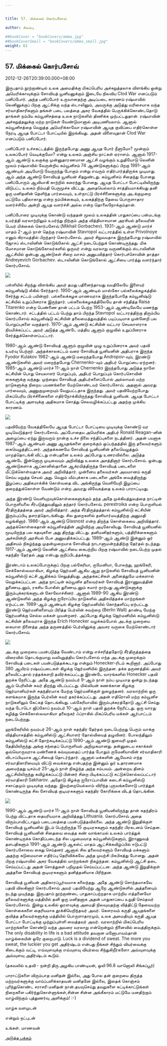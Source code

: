 ```yaml
---


title: 57. மிக்கைல் கொர்பசோவ்

author: சிலம்பு

##bookCover = "bookCovers/emma.jpg"
##bookCoverSmall = "bookCovers/emma_small.jpg"
weight: 61
---
```


## 57. மிக்கைல் கொர்பசோவ்

2012-12-26T20:39:00.000+08:00

இருபதாம் நூற்றாண்டில் உலக அமைதிக்கு மிகப்பெரிய அச்சுறுத்தலாக விளங்கிய ஒன்று அமெரிக்காவுக்கும் சோவியத் யூனியனுக்கும் இடையே நிலவிய Clod War எனப்படும் பனிப்போர். அந்த பனிப்போர் உருவானதற்கு அடிப்படை காரணம் ரஷ்யாவில் லெனினுக்குப் பிறகு ஆட்சிக்கு வந்த ஸ்டாலினும், அவருக்கு அடுத்து வரிசையாக வந்த சர்வாதிகாரிகளும் தங்கள் படை பலத்தை அசுர வேகத்தில் பெருக்கிக்கொண்டதொடு தாங்கள் நம்பிய கம்யூனிசத்தை உலக நாடுகளில் திணிக்க முற்பட்டதுதான். ரஷ்யாவின் அச்சுறுத்தலுக்கு மற்ற நாடுகள் வேண்டுமானால் அடிபணியலாம். ஆனால் கம்யூனிசத்தை வெறுத்த அமெரிக்காவோ ரஷ்யாவின் ஆயுத குவிப்பை எதிர்கொள்ள நேரடி ஆயுத போட்டா போட்டியில் இறங்கியது. அதன் விளைவுதான் Clod War எனப்படும் பனிப்போர்.

பனிப்போர் உச்சகட்டத்தில் இருந்தபோது அணு ஆயுத போர் நீளுமோ? மூன்றாம் உலகப்போர் வெடிக்குமோ? என்று உலகம் அஞ்சிய நாட்கள் ஏராளம். ஆனால் 1917-ஆம் ஆண்டு உலகுக்கு முன்னுதாரணமான ஆட்சி வழங்கும் உறுதியோடு லெனின் மூலம் ரஷ்யாவில் வேருன்றிய கம்யூனிசம் 74 ஆண்டுகளுக்குப் பிறகு 1991-ஆம் ஆண்டில் அடியோடு வேருறந்து போகும் என்று எவரும் எதிர்பார்த்திருக்க முடியாது. ஆம் அந்த ஆண்டு சோவியத் யூனியன் சிதறுண்டது. கம்யூனிசம் சிதைந்து போனது பனிப்போரும் ஆவியாகி காற்றில் கரைந்து போனது. ஆயுத போட்டா போட்டியிலிருந்து விடுபட்ட உலகம் நிம்மதி பெருமூச்சு விட்டது. அதையெல்லாம் சாத்தியமாக்கியது தனி ஒரு மனிதனின் தெளிந்த பார்வையும், உள்நாட்டு பிரச்சினைகளுக்கு அடக்குமுறை மட்டுமே பதிலாகாது என்ற நம்பிக்கையும், உலகத்திற்கு தேவை பொருளாதார வளர்ச்சியே அன்றி ஆயுத வளர்ச்சி அல்ல என்ற தொலைநோக்கும்தான்.

பனிப்போரை முடிவுக்கு கொண்டு வந்ததன் மூலம் உலகத்தின் பாதுகாப்பை பன்மடங்கு உயர்த்தி வரலாற்றிலும் உயர்ந்து நிற்கும் அந்த வித்தியாசமான அரசியல் தலைவரின் பெயர் மிக்கைல் கொர்பசோவ் (Mikhail Gorbachev). 1931-ஆம் ஆண்டு மார்ச் மாதம் 2-ஆம் நாள் தெற்கு ரஷ்யாவின் Stavropol வட்டாரத்தில் உள்ள Privolnoye எனும் கிராமத்தில் பிறந்தார் கொர்பசோவ். அவர் சிறுவயதாக இருந்தபோது ரஷ்யாவில் ஜோசப் ஸ்டாலினின் கொடுங்கோல் ஆட்சி நடைபெற்றுக் கொண்டிருந்தது. மிக மோசமான கொடுங்கோலர்களில் ஒருவர் என்று வரலாறு வருணிக்கும் ஸ்டாலினின் ஆட்சியில் ஒன்பது ஆண்டுகள் சிறை வாசம் அனுபவித்தார் கொர்பச்சொவின் தாத்தா Andreyevich Gorbachev. ஸ்டாலினின் கொடுங்கோல் ஆட்சியை பார்த்து வளர்ந்தார் கொர்பசோவ்.

![](http://4.bp.blogspot.com/-sVQeAXAWVqw/UNkaQ-UaFgI/AAAAAAAACvM/rZLEYUvmkfw/s1600/uewb_05_img0308.jpg)

பள்ளியில் சிறந்து விளங்கிய அவர் தமது பதினைந்தாவது வயதிலேயே இளையர் கம்யூனிஷ்டு லீகில் சேர்ந்தார். 1950-ஆம் ஆண்டில் மாஸ்கோ பல்கலைக்கழகத்தில் சேர்ந்து சட்டம் பயின்றார். பல்கலைக்கழக மாணவராக இருந்தபோதே கம்யூனிஷ்டு கட்சியில் உறுப்பினராக இருந்தார். பல்கலைக்கழகத்திலேயே தான் சந்தித்த Raisa Titarenko என்ற பெண்ணை தான் பட்டம் பெற்ற 1953-ஆம் ஆண்டிலேயே மணந்து கொண்டார். சட்டத்தில் பட்டம் பெற்று தாம் பிறந்த Stavropol வட்டாரத்திற்கு திரும்பிய கொர்பசோவ் கம்யூனிஷ்டு கட்சியின் தலைமைத்துவத்தில் படிப்படியாக முன்னேறி பல பொறுப்புகளை வகுத்தார். 1970-ஆம் ஆண்டு கட்சியின் வட்டார செயலாளராக நியமிக்கப்பட்ட அவர் அடுத்த ஆண்டே மத்திய ஆளும் குழுவில் உறுப்பினராக சேர்த்துக்கொள்ளப்பட்டார்.

1980-ஆம் ஆண்டு சோவியத் ஆளும் குழுவின் முழு உறுப்பினராக அவர் பதவி உயர்வு பெற்றார். அந்தக்காலகட்டம் வரை சோவியத் யூனியனின் அதிபராக இருந்த Fyodor Kulakov 1982-ஆம் ஆண்டு மறைந்தபோது Andropov-வும், இரண்டு ஆண்டுகளில் அவர் மறைந்தபோது Chernenko-வும் அதிபர் பொறுப்பை ஏற்றனர். 1985-ஆம் ஆண்டு மார்ச் 11-ஆம் நாள் Chernenko இறந்தபோது அடுத்த நாளே கட்சியின் பொது செயலாளர் பொறுப்பும், அதிபர் பொறுப்பும் கொர்பசொவின் கைகளுக்கு வந்தது. முந்தைய சோவியத் அதிபர்களைப்போல் அல்லாமல் மற்ற நாடுகளுக்கு நிறைய பயணங்களை மேற்கொண்டவர் கொர்பசோவ். அதனால் அவரது பார்வையும், அணுகுமுறையும் வேறுபட்டதாக இருந்தது. அவர் பதவியேற்றபோது மிகப்பெரிய பிரச்சினைகளை எதிர்நோக்கியிருந்தது சோவியத் யூனியன். ஆயுத போட்டா போட்டிக்கு அளவுக்கு அதிகமாக சொத்து செலவழிக்கப்பட்டது அதற்கு முக்கிய காரணம்.

![](http://3.bp.blogspot.com/-l8cxMtzCDsQ/UNkafsRCJ1I/AAAAAAAACvU/xHN4MZ5Y9po/s1600/448px-Reagan-Gorbachev_shaking_hands_1987-12-07_C44091-30.jpg)

பதவியேற்ற வேகத்திலேயே ஆயுத போட்டா போட்டியை முடிவுக்கு கொண்டு வர முடிவெடுத்தார் கொர்பசோவ். அப்போதைய அமெரிக்க அதிபர் Ronald Reagan-னின் அழைப்பை ஏற்று இருவரும் நான்கு உச்ச நிலை சந்திப்புகளை நடத்தினர். அதன் பயனாக 1987-ஆம் ஆண்டில் அணு ஆயுதங்களை குறைக்கும் ஒப்பந்தத்தில் இரு தலைவர்களும் கையெழுத்திட்டனர். அந்தக்கணமே சோவியத் யூனியனின் தலையெழுத்தும் மாறத்தொடங்கி விட்டது என்பதனை உலகம் அப்போது உணரவில்லை. அடுத்த ஆண்டே இன்னொரு முடிவையும் அறிவித்து உலகை அசத்தினார் கொர்பசோவ். ஒன்பது ஆண்டுகளாக ஆப்கானிஸ்தானை ஆக்ரமித்திருந்த சோவியத் படைகளை மீட்டுக்கொள்வதாக அவர் அறிவித்தார். முன்னைய தலைவர்கள் அவமானம் கருதி செய்ய மறுத்த செயல் அது. வெறும் வீம்புக்காக படைகளை அங்கே வைத்திருந்து இழப்பை அதிகமாக்கிக் கொள்வதை விட அங்கிருந்து வெளியேறி இழப்பை குறைத்துக்கொள்ள வேண்டும் என்ற அவரது விவேகத்தை உலகம் பாராட்டியது.

அந்த இரண்டு வெளியுறவுக்கொள்கைகளுக்கும் தந்த அதே முக்கியத்துவத்தை நாட்டின் பொருளியலை சீர்படுத்துவதிலும் தந்தார் கொர்பசோவ். perestroika என்ற பொருளியல் சீர்திருத்தத்தை அவர் அறிவித்தார். அந்த சீர்திருத்தத்தால் கம்யூனிஸ்டு கட்சியின் இரும்புப்பிடி தளரத்தொடங்கியது. சில துறைகளில் தனியார்மயத்திற்கு அனுமதி வழங்கினார். 1986-ஆம் ஆண்டு Glasnost என்ற திறந்த கொள்கையை அறிவித்தார். அந்தக்கொள்கைதான் கம்யூனிசத்தின் அழிவிற்கு அடிகோலியது. சோவியத் யூனியனில் மூடியிருந்த பல கதவுகளை அது திறந்து விட்டது. தனிமனிதர்களும், பத்திரிக்கைகளும் அச்சமின்றி அரசியல் பேச அனுமதிக்கப்பட்டது. 1989-ஆம் ஆண்டு இன்னும் ஓர் அதிசயம் நிகழ்ந்தது முதன்முறையாக சோவியத் நாடாளுமன்றத்திற்கு தேர்தல் நடந்தது. 1917-ஆம் ஆண்டு லெனின் ஆட்சியை கைபற்றிய பிறகு ரஷ்யாவில் நடைபெற்ற முதல் சுதந்திர தேர்தல் அது என்பது குறிப்பிடத்தக்கது.

இரண்டாம் உலகப்போருக்குப் பிறகு பல்கேரியா, ருமேனியா, போலந்து, ஹங்கேரி, செக்கோஸ்லவாகியா, கிழக்கு ஜெர்மனி ஆகிய ஆறு நாடுகளில் சோவியத் யூனியனின் கம்யூனிஸ்டு கட்சி ஆதிக்கம் செலுத்தியது. அந்தக்கட்சிகள் அனைத்துமே மக்களால் வெறுக்கப்பட்டன. அந்த நாட்டின் கம்யூனிச தலைவர்கள் சோவியத் இராணுவத்தின் துணையுடனும், ரகசிய போலீஸ் துணையுடனும் சுமார் நாற்பது ஆண்டுகளுக்கு இரும்புக்கரங்களுடன் கோலோச்சினர். ஆனால் 1989-90 ஆகிய இரண்டு ஆண்டுகளில் அந்த கிழக்கு ஐரோப்பிய நாடுகளில் அதிசயித்தக்க மாற்றங்கள் ஏற்பட்டன. 1989-ஆம் ஆண்டில் கிழக்கு ஜெர்மனியில் கொந்தளிப்பு ஏற்பட்டது இரண்டு ஜெர்மனிகளையும் பிரித்த பெர்லின் சுவற்றை (Berlin Wall) தாண்டி மேற்கு ஜெர்மனிக்கு செல்ல மக்கள் முயன்றனர். அப்போது கிழக்கு ஜெர்மனியில் கம்யூனிஸ்டு கட்சியின் தலைவராக இருந்த Erich Honecker வழக்கம்போல் அடக்கு முறையை கையாள நினைத்த அந்த தருணத்தில் பெர்லினுக்கு அவசர வருகை மேற்கொண்டார் கொர்பசோவ்.

![](http://2.bp.blogspot.com/-2U_IOJRDZKU/UNkavlX6HqI/AAAAAAAACvc/K8BvEA9_05k/s1600/Bundesarchiv_Bild_183-1986-0421-010,_Berlin,_XI._SED-Parteitag,_Gorbatschow,_Honecker.jpg)

அடக்கு முறையை பயன்படுத்த வேண்டாம் என்று எச்சரித்ததோடு சீர்திருத்தத்தை விரைவில் தொடங்குமாறு வலியுறுத்திய கொர்பசோவ் எந்த அடக்கு முறைக்கும் சோவியத் படைகள் பயன்படுத்தக்கூடாது என்றும் Honecker-ரிடம் கூறினார். அப்போது 380 ஆயிரம் ரஷ்யப்படைகள் கிழக்கு ஜெர்மனியில் இருந்தன. தக்க தருணத்தில் அவர் தலையிட்டதால் ரத்தக்களறி தவிர்க்கப்பட்டது இரண்டே வாரங்களில் Honecker பதவி துறக்க நேரிட்டது. அதே ஆண்டு நவம்பர் 9-ஆம் நாள் நம்ப முடியாத ஒன்று நடந்தது ஆம் பெரிலின் சுவர் திறந்து விடப்பட்டது. மில்லியன் கணக்கான கிழக்கு ஜெர்மானியர்கள் சுதந்திரமாக மேற்கு ஜெர்மனிக்குள் நுழைந்தனர். வரலாற்றில் ஒரு களங்கமாக இருந்த பெர்லின் சுவர் தகர்க்கப்பட்டது. அதன் எதிரொலி மற்ற கம்யூனிச நாடுகளிலும் கேட்கத் தொடங்கியது. பல்கேரியாவில் இரும்புக்கரத்தோடு ஆட்சி செய்து வந்த டோடொ ஜிப்கோப் நவம்பர் 10-ஆம் நாள் பதவி துறக்க நேரிட்டது. ஒரு வாரது கழித்து செக்கோஸ்லவாகியா தலைநகர் ஃப்ராகில் மிகப்பெரிய மக்கள் ஆர்பாட்டம் நடைபெற்றது.

ஹங்கேரியில் நவம்பர் 26-ஆம் நாள் சுதந்திர தேர்தல் நடைபெற்றது பெரும் வாக்கு வித்தியாசத்தில் கம்யூனிஸ்டு ஆட்சியாளர் தோல்வியைத் தழுவினர். போலந்திலும் கம்யூனிஸ்டு கட்சி தோற்கடிக்கப்பட்டு 1990-ஆம் ஆண்டு ஜனவரி முதல் தேதியிலிருந்து அங்கு சந்தைப் பொருளியல் அறிமுகமானது. தன்னுடைய சகாக்கள் ஒவ்வொருவராக மண்ணைக் கவ்வுவதைப் பார்த்த போதும் ருமேனியாவின் சர்வாதிகாரி விடாப்பிடியாக ஆட்சியைத் தொடர்ந்தார். ஆனால் மக்களின் ஆவேசம் எந்த சர்வாதிகாரியையும் விட்டு வைக்காது என்பதற்கு இன்னும் ஓர் உதாரணமாக அமைந்தது டிசம்பர் 25-ஆம் நாள் நிகழ்ந்த அந்த சம்பவம். அன்றைய தினம் ஆட்சியிலிருந்து கவிழ்க்கப்பட்டு பின்னர் சிறை பிடிக்கப்பட்டு சுட்டுக்கொல்லப்பட்டார் சர்வாதிகாரி Sakharov. அதோடு கிழக்கு ஐரோப்பாவின் கடைசி கம்யூனிஸ்டு சகாப்தமும் முடிவுக்கு வந்தது. இவற்றையெல்லாம் விரிந்த புருவங்களோடு பார்த்துக் கொண்டிருந்த சில சோவியத் குடியரசுகளும் சுதந்திர கோரிக்கை விடத் தொடங்கின.

![](http://3.bp.blogspot.com/-wlWBkRkJNMU/UNka6bEzdhI/AAAAAAAACvk/0QUd3ibwCrI/s1600/Mikhail-Gorbachev-Quotes-3.jpg)

1990-ஆம் ஆண்டு மார்ச் 11-ஆம் நாள் சோவியத் யூனியனிலிருந்து தான் சுதந்திரம் பெற்று விட்டதாக தையரியமாக அறிவித்தது Lithuania. கொர்பசோவ் அதை விரும்பாவிட்டாலும் படைபலத்தை பயன்படுத்தவில்லை. அந்த ஆண்டு இறுதிக்குள் சோவியத் யூனியனில் இடம் பெற்றிருந்த 15 குடியரசுகளும் சுதந்திர பிரகடனம் செய்தன. சோவியத் யூனியனின் சிதைவை வைத்த கண் வாங்காமல் உலகம் பார்த்துக் கொண்டிருக்க கொதிப்படைந்த சில பழமைவாத கம்யூனிஸ்டுகளும், இராணுவத் தளபதிகளும் 1991-ஆம் ஆண்டு ஆகஸ்ட் மாதம் ஆட்சிக்கவிழ்ப்பில் ஈடுபட்டு கொர்பசோவை கைது செய்தனர் ஆனால் சில தலைவர்களும் சோவியத் மக்களும் அதற்கு கடுமையான எதிர்ப்பு தெரிவிக்கவே அந்த முயற்சி பிசுபிசுத்து போனது. அதன் பிறகு ரஷ்யாவில் அசுர வேகத்தில் மாற்றங்கள் நிகழ்ந்தன. கம்யூனிஸ்டு ஆட்சி தடை செய்யப்பட்டது அதன் சொத்துகள் பறிமுதல் செய்யப்பட்டன. அந்த ஆண்டு இறுதிக்குள் அத்தனை சோவியத் குடியரசுகளும் தனித்தனியாக பிரிந்தன.

சோவியத் யூனியன் அதிகாரப்பூர்வமாக கலைந்தது. அதே ஆண்டு சொந்தமாகவே பதவி விலகினார் கொர்பசோவ் அவர் பதவியேற்று ஆறே ஆண்டுகளில் அத்தனையும் நடந்து முடிந்தது. இருபதாம் நூற்றாண்டை பாதுகாப்பற்றதாக மாற்றிய எத்தனையோ தலைவர்களுக்கு மத்தியில் தனி ஒரு மனிதனாக அதன் பாதுகாப்பை உறுதி செய்தவர் கொர்பசோவ். இன்று உலகில் ஓரளவுக்கு அமைதி நிலவுவதற்கு வித்திட்டு தேவையற்ற கொள்கைகளை தைரியமாக தூக்கியெறிந்தவர் அவர். கெளரவம் கருதி ஆயுதங்களை குவித்த தலைவர்களுக்கு மத்தியில் பொருளாதாரமும், உலக அமைதியும் கருதி ஆயுத போட்டா போட்டிக்கு முற்றுப்புள்ளி வைத்தவர் அவர். வரலாற்றில் மிகப்பெரிய மாற்றங்களை கொண்டு வந்த அவரை வரலாறு என்றென்றும் நினைவில் வைத்திருக்கும். The only disability in life is a bad attitude தவறான மனோபாவம்தான் வாழ்க்கையின் ஒரே குறைபாடு. Luck is a dividend of sweat. The more you sweat, the luckier you get அதிர்ஷ்டம் என்பது நீங்கள் சிந்தும் வியர்வைக்கு கிடைக்கும் வட்டி, எவ்வுளவுக்கு எவ்வுளவு வியர்வை சிந்துகிறீர்களோ அவ்வுளவுக்கு அவ்வுளவு அதிர்ஷ்டம் கூடும்.

(தகவலில் உதவி - நன்றி திரு.அழகிய பாண்டியன், ஒலி 96.8 வானொலி சிங்கப்பூர்)

பாராட்டுகளை விரும்பாத மனிதன் இல்லை, அது போல தன் குறையை திருத்த மற்றவர்களுக்கு வாய்ப்பளிக்காதவன் மனிதனே இல்லை, இதைக் கொஞ்சம் புரிந்துகொண்ட சராசரி மனிதன் நான்.தயவுசெய்து தவறுகளை சுட்டிக்காட்டுங்கள் நிறைகளை பகிர்ந்துகொள்ளுங்கள்,சின்ன சின்ன அங்கீகாரம் மட்டுமே மனதிற்கும் வாழ்விற்கும் புத்துணர்வு அளிக்கும்! :-)

வாழ்க வளமுடன்

என்றும் நட்புடன்

உங்கள். மாணவன்

[அடுத்த பக்கம்](varalatru_nayagarkal_62)